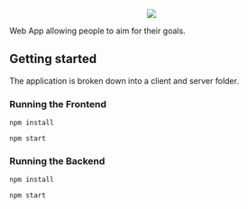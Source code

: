 <p align="center">
  <img src="https://i.ibb.co/nRQTvt1/aim.png">
</p>

Web App allowing people to aim for their goals.

## Getting started

The application is broken down into a client and server folder.

### Running the Frontend

`npm install`

`npm start`

### Running the Backend

`npm install`

`npm start`
